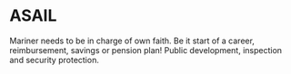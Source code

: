 # ASAIL
Mariner needs to be in charge of own faith. Be it start of a career, reimbursement, savings or pension plan! Public development, inspection and security protection.
